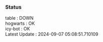 ### Status


table : DOWN  
hogwarts : OK  
icy-bot : OK  
Latest Update : 2024-09-07 05:08:51.710109
